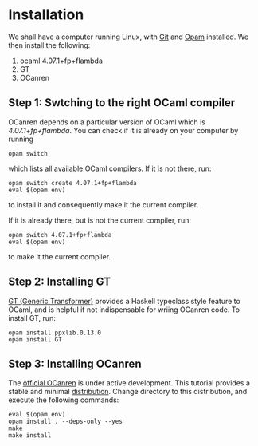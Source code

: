 # Installation

We shall have a computer running Linux, with [Git](https://git-scm.com/)
and [Opam](https://opam.ocaml.org/) installed.
We then install the following:  

1. ocaml 4.07.1+fp+flambda
1. GT
1. OCanren

## Step 1: Swtching to the right OCaml compiler

OCanren depends on a particular version of OCaml which is _4.07.1+fp+flambda_. You can check
if it is already on your computer by running
```
opam switch
```
which lists all available OCaml compilers. If it is not there, run:
```
opam switch create 4.07.1+fp+flambda
eval $(opam env)
```
to install it and consequently make it the current compiler.

If it is already there, but is not the current compiler, run:
```
opam switch 4.07.1+fp+flambda
eval $(opam env)
```
to make it the current compiler.

## Step 2:  Installing GT

[GT (Generic Transformer)](https://github.com/JetBrains-Research/GT) provides
a Haskell typeclass style feature to OCaml, and is helpful if not indispensable for wriing OCanren code.
To install
GT, run:
```
opam install ppxlib.0.13.0 
opam install GT
```

## Step 3:  Installing OCanren

The [official OCanren](https://github.com/JetBrains-Research/OCanren.git) is
under active development. This tutorial  provides a stable and minimal [distribution](../ocanren). 
Change directory to this distribution, and execute the following commands: 
```
eval $(opam env)
opam install . --deps-only --yes
make
make install
```

